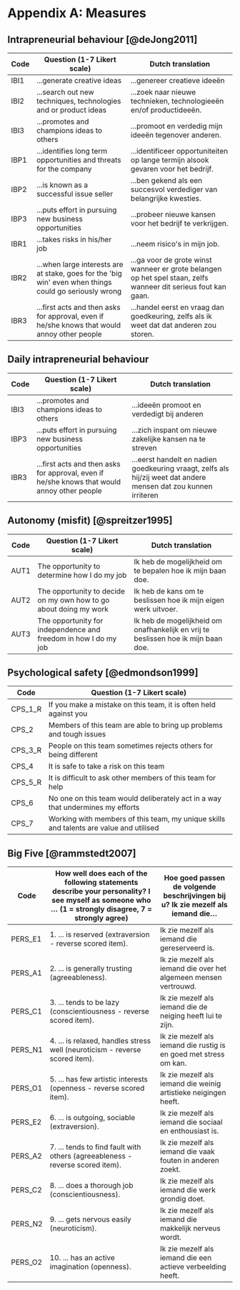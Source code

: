 # Appendix A: Measures

## Intrapreneurial behaviour [@deJong2011]

| Code | Question (1-7 Likert scale)                                                                            | Dutch translation                                                                                               |
| ---- | ------------------------------------------------------------------------------------------------------ | --------------------------------------------------------------------------------------------------------------- |
| IBI1 | ...generate creative ideas                                                                             | ...genereer creatieve ideeën                                                                                    |
| IBI2 | ...search out new techniques, technologies and or product ideas                                        | ...zoek naar nieuwe technieken, technologieeën en/of productideeën.                                             |
| IBI3 | ...promotes and champions ideas to others                                                              | ...promoot en verdedig mijn ideeën tegenover anderen.                                                           |
| IBP1 | ...identifies long term opportunities and threats for the company                                      | ...identificeer opportuniteiten op lange termijn alsook gevaren voor het bedrijf.                               |
| IBP2 | ...is known as a successful issue seller                                                               | ...ben gekend als een succesvol verdediger van belangrijke kwesties.                                            |
| IBP3 | ...puts effort in pursuing new business opportunities                                                  | ...probeer nieuwe kansen voor het bedrijf te verkrijgen.                                                        |
| IBR1 | ...takes risks in his/her job                                                                          | ...neem risico's in mijn job.                                                                                   |
| IBR2 | ...when large interests are at stake, goes for the 'big win' even when things could go seriously wrong | ...ga voor de grote winst wanneer er grote belangen op het spel staan, zelfs wanneer dit serieus fout kan gaan. |
| IBR3 | ...first acts and then asks for approval, even if he/she knows that would annoy other people           | ...handel eerst en vraag dan goedkeuring, zelfs als ik weet dat dat anderen zou storen.                         |

## Daily intrapreneurial behaviour

| Code | Question (1-7 Likert scale)                                                                  | Dutch translation                                                                                                |
| ---- | -------------------------------------------------------------------------------------------- | ---------------------------------------------------------------------------------------------------------------- |
| IBI3 | ...promotes and champions ideas to others                                                    | ...ideeën promoot en verdedigt bij anderen                                                                       |
| IBP3 | ...puts effort in pursuing new business opportunities                                        | ...zich inspant om nieuwe zakelijke kansen na te streven                                                         |
| IBR3 | ...first acts and then asks for approval, even if he/she knows that would annoy other people | ...eerst handelt en nadien goedkeuring vraagt, zelfs als hij/zij weet dat andere mensen dat zou kunnen irriteren |

## Autonomy (misfit) [@spreitzer1995]

| Code | Question (1-7 Likert scale)                                       | Dutch translation                                                                  |
| ---- | ----------------------------------------------------------------- | ---------------------------------------------------------------------------------- |
| AUT1 | The opportunity to determine how I do my job                      | Ik heb de mogelijkheid om te bepalen hoe ik mijn baan doe.                         |
| AUT2 | The opportunity to decide on my own how to go about doing my work | Ik heb de kans om te beslissen hoe ik mijn eigen werk uitvoer.                     |
| AUT3 | The opportunity for independence and freedom in how I do my job   | Ik heb de mogelijkheid om onafhankelijk en vrij te beslissen hoe ik mijn baan doe. |

## Psychological safety [@edmondson1999]

| Code    | Question (1-7 Likert scale)                                                            |
| ------- | -------------------------------------------------------------------------------------- |
| CPS_1_R | If you make a mistake on this team, it is often held against you                       |
| CPS_2   | Members of this team are able to bring up problems and tough issues                    |
| CPS_3_R | People on this team sometimes rejects others for being different                       |
| CPS_4   | It is safe to take a risk on this team                                                 |
| CPS_5_R | It is difficult to ask other members of this team for help                             |
| CPS_6   | No one on this team would deliberately act in a way that undermines my efforts         |
| CPS_7   | Working with members of this team, my unique skills and talents are value and utilised |

## Big Five [@rammstedt2007]

| Code    | How well does each of the following statements describe your personality? I see myself as someone who … (1 = strongly disagree, 7 = strongly agree) | Hoe goed passen de volgende beschrijvingen bij u? Ik zie mezelf als iemand die… |
| ------- | --------------------------------------------------------------------------------------------------------------------------------------------------- | ------------------------------------------------------------------------------- |
| PERS_E1 | 1. ... is reserved (extraversion - reverse scored item).                                                                                            | Ik zie mezelf als iemand die gereserveerd is.                                   |
| PERS_A1 | 2. ... is generally trusting (agreeableness).                                                                                                       | Ik zie mezelf als iemand die over het algemeen mensen vertrouwd.                |
| PERS_C1 | 3. ... tends to be lazy (conscientiousness - reverse scored item).                                                                                  | Ik zie mezelf als iemand die de neiging heeft lui te zijn.                      |
| PERS_N1 | 4. ... is relaxed, handles stress well (neuroticism - reverse scored item).                                                                         | Ik zie mezelf als iemand die rustig is en goed met stress om kan.               |
| PERS_O1 | 5. ... has few artistic interests (openness - reverse scored item).                                                                                 | Ik zie mezelf als iemand die weinig artistieke neigingen heeft.                 |
| PERS_E2 | 6. ... is outgoing, sociable (extraversion).                                                                                                        | Ik zie mezelf als iemand die sociaal en enthousiast is.                         |
| PERS_A2 | 7. ... tends to find fault with others (agreeableness -reverse scored item).                                                                        | Ik zie mezelf als iemand die vaak fouten in anderen zoekt.                      |
| PERS_C2 | 8. ... does a thorough job (conscientiousness).                                                                                                     | Ik zie mezelf als iemand die werk grondig doet.                                 |
| PERS_N2 | 9. ... gets nervous easily (neuroticism).                                                                                                           | Ik zie mezelf als iemand die makkelijk nerveus wordt.                           |
| PERS_O2 | 10. ... has an active imagination (openness).                                                                                                       | Ik zie mezelf als iemand die een actieve verbeelding heeft.                     |
